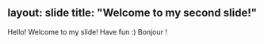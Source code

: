 layout: slide
title: "Welcome to my second slide!"
---
Hello! Welcome to my slide! Have fun :) 
Bonjour !
